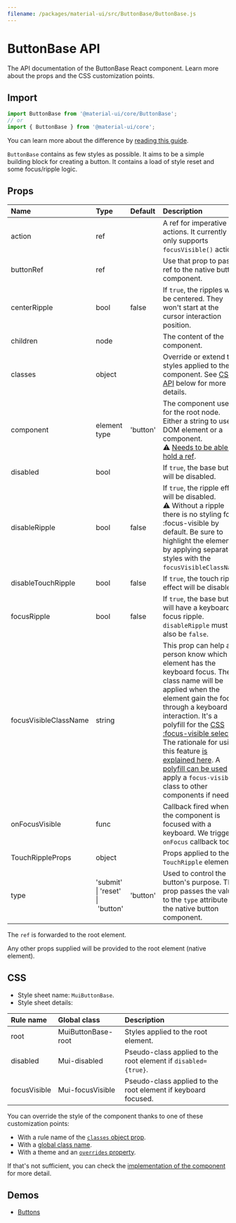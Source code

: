 ```yaml
---
filename: /packages/material-ui/src/ButtonBase/ButtonBase.js
---
```


<!--- This documentation is automatically generated, do not try to edit it. -->

# ButtonBase API

<p class="description">The API documentation of the ButtonBase React component. Learn more about the props and the CSS customization points.</p>

## Import

```js
import ButtonBase from '@material-ui/core/ButtonBase';
// or
import { ButtonBase } from '@material-ui/core';
```

You can learn more about the difference by [reading this guide](/guides/minimizing-bundle-size/).

`ButtonBase` contains as few styles as possible.
It aims to be a simple building block for creating a button.
It contains a load of style reset and some focus/ripple logic.

## Props

| Name | Type | Default | Description |
|:-----|:-----|:--------|:------------|
| <span class="prop-name">action</span> | <span class="prop-type">ref</span> |  | A ref for imperative actions. It currently only supports `focusVisible()` action. |
| <span class="prop-name">buttonRef</span> | <span class="prop-type">ref</span> |  | Use that prop to pass a ref to the native button component. |
| <span class="prop-name">centerRipple</span> | <span class="prop-type">bool</span> | <span class="prop-default">false</span> | If `true`, the ripples will be centered. They won't start at the cursor interaction position. |
| <span class="prop-name">children</span> | <span class="prop-type">node</span> |  | The content of the component. |
| <span class="prop-name">classes</span> | <span class="prop-type">object</span> |  | Override or extend the styles applied to the component. See [CSS API](#css) below for more details. |
| <span class="prop-name">component</span> | <span class="prop-type">element type</span> | <span class="prop-default">'button'</span> | The component used for the root node. Either a string to use a DOM element or a component.<br>⚠️ [Needs to be able to hold a ref](/guides/composition/#caveat-with-refs). |
| <span class="prop-name">disabled</span> | <span class="prop-type">bool</span> |  | If `true`, the base button will be disabled. |
| <span class="prop-name">disableRipple</span> | <span class="prop-type">bool</span> | <span class="prop-default">false</span> | If `true`, the ripple effect will be disabled.<br>⚠️ Without a ripple there is no styling for :focus-visible by default. Be sure to highlight the element by applying separate styles with the `focusVisibleClassName`. |
| <span class="prop-name">disableTouchRipple</span> | <span class="prop-type">bool</span> | <span class="prop-default">false</span> | If `true`, the touch ripple effect will be disabled. |
| <span class="prop-name">focusRipple</span> | <span class="prop-type">bool</span> | <span class="prop-default">false</span> | If `true`, the base button will have a keyboard focus ripple. `disableRipple` must also be `false`. |
| <span class="prop-name">focusVisibleClassName</span> | <span class="prop-type">string</span> |  | This prop can help a person know which element has the keyboard focus. The class name will be applied when the element gain the focus through a keyboard interaction. It's a polyfill for the [CSS :focus-visible selector](https://drafts.csswg.org/selectors-4/#the-focus-visible-pseudo). The rationale for using this feature [is explained here](https://github.com/WICG/focus-visible/blob/master/explainer.md). A [polyfill can be used](https://github.com/WICG/focus-visible) to apply a `focus-visible` class to other components if needed. |
| <span class="prop-name">onFocusVisible</span> | <span class="prop-type">func</span> |  | Callback fired when the component is focused with a keyboard. We trigger a `onFocus` callback too. |
| <span class="prop-name">TouchRippleProps</span> | <span class="prop-type">object</span> |  | Props applied to the `TouchRipple` element. |
| <span class="prop-name">type</span> | <span class="prop-type">'submit'<br>&#124;&nbsp;'reset'<br>&#124;&nbsp;'button'</span> | <span class="prop-default">'button'</span> | Used to control the button's purpose. This prop passes the value to the `type` attribute of the native button component. |

The `ref` is forwarded to the root element.

Any other props supplied will be provided to the root element (native element).

## CSS

- Style sheet name: `MuiButtonBase`.
- Style sheet details:

| Rule name | Global class | Description |
|:-----|:-------------|:------------|
| <span class="prop-name">root</span> | <span class="prop-name">MuiButtonBase-root</span> | Styles applied to the root element.
| <span class="prop-name">disabled</span> | <span class="prop-name">Mui-disabled</span> | Pseudo-class applied to the root element if `disabled={true}`.
| <span class="prop-name">focusVisible</span> | <span class="prop-name">Mui-focusVisible</span> | Pseudo-class applied to the root element if keyboard focused.

You can override the style of the component thanks to one of these customization points:

- With a rule name of the [`classes` object prop](/customization/components/#overriding-styles-with-classes).
- With a [global class name](/customization/components/#overriding-styles-with-global-class-names).
- With a theme and an [`overrides` property](/customization/globals/#css).

If that's not sufficient, you can check the [implementation of the component](https://github.com/mui-org/material-ui/blob/master/packages/material-ui/src/ButtonBase/ButtonBase.js) for more detail.

## Demos

- [Buttons](/components/buttons/)

